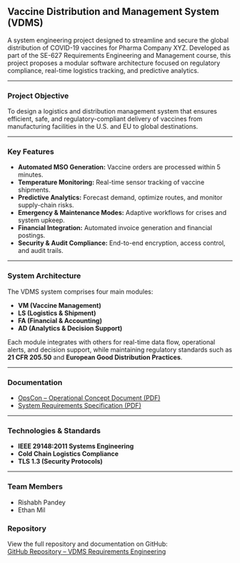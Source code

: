 ##  Vaccine Distribution and Management System (VDMS)

A system engineering project designed to streamline and secure the global distribution of COVID-19 vaccines for Pharma Company XYZ. Developed as part of the SE-627 Requirements Engineering and Management course, this project proposes a modular software architecture focused on regulatory compliance, real-time logistics tracking, and predictive analytics.

---

###  Project Objective
To design a logistics and distribution management system that ensures efficient, safe, and regulatory-compliant delivery of vaccines from manufacturing facilities in the U.S. and EU to global destinations.

---

###  Key Features
- **Automated MSO Generation:** Vaccine orders are processed within 5 minutes.
- **Temperature Monitoring:** Real-time sensor tracking of vaccine shipments.
- **Predictive Analytics:** Forecast demand, optimize routes, and monitor supply-chain risks.
- **Emergency & Maintenance Modes:** Adaptive workflows for crises and system upkeep.
- **Financial Integration:** Automated invoice generation and financial postings.
- **Security & Audit Compliance:** End-to-end encryption, access control, and audit trails.

---

###  System Architecture
The VDMS system comprises four main modules:
- **VM (Vaccine Management)**
- **LS (Logistics & Shipment)**
- **FA (Financial & Accounting)**
- **AD (Analytics & Decision Support)**

Each module integrates with others for real-time data flow, operational alerts, and decision support, while maintaining regulatory standards such as **21 CFR 205.50** and **European Good Distribution Practices**.

---

###  Documentation
- [OpsCon – Operational Concept Document (PDF)](docs/VDMS_Operational_Concept_OpsCon.pdf)
- [System Requirements Specification (PDF)](docs/VDMS_System_Requirements_Specification.pdf)

---

###  Technologies & Standards
- **IEEE 29148:2011 Systems Engineering**
- **Cold Chain Logistics Compliance**
- **TLS 1.3 (Security Protocols)**

---

###  Team Members
- Rishabh Pandey  
- Ethan Mil


### Repository
View the full repository and documentation on GitHub:  
[ GitHub Repository – VDMS Requirements Engineering](https://github.com/rishabh06704/vdms-requirements-engineering)
